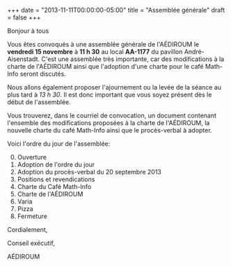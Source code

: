 +++
date = "2013-11-11T00:00:00-05:00"
title = "Assemblée générale"
draft = false
+++

Bonjour à tous

Vous êtes convoqués à une assemblée générale de l'AÉDIROUM le **vendredi 15 novembre** à **11 h 30** au local **AA-1177** du pavillon André-Aisenstadt.
C'est une assemblée très importante, car des modifications à la charte de l'AÉDIROUM ainsi que l'adoption d'une charte pour le café Math-Info seront discutés.

Nous allons également proposer l'ajournement ou la levée de la séance au plus tard à *13 h 30*.
Il est donc important que vous soyez présent dès le début de l'assemblée.

Vous trouverez, dans le courriel de convocation, un document contenant l'ensemble des modifications proposées à la charte de l'AÉDIROUM, la nouvelle charte du café Math-Info ainsi que le procès-verbal à adopter.

Voici l'ordre du jour de l'assemblée:

0. Ouverture
1. Adoption de l'ordre du jour
2. Adoption du procès-verbal du 20 septembre 2013
3. Positions et revendications
4. Charte du Café Math-Info
5. Charte de l'AÉDIROUM
6. Varia
7. Pizza
8. Fermeture

Cordialement,

Conseil exécutif,

AÉDIROUM
